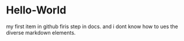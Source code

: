 # Hello-World
my first item in github
firis step in docs. and i dont know how to ues the diverse markdown elements.

